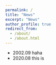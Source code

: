 ```yaml
---
permalink: /
title: "News"
excerpt: "News"
author_profile: true
redirect_from: 
  - /about/
  - /about.html
---
```


* 2002.09 haha
* 2020.08 this is
